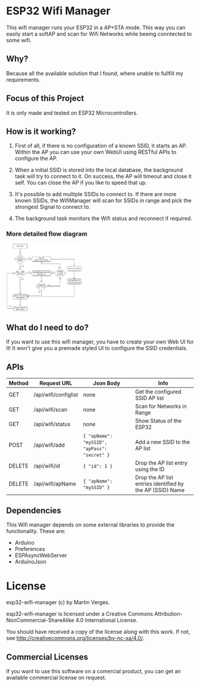 # ESP32 Wifi Manager 

This wifi manager runs your ESP32 in a AP+STA mode.
This way you can easily start a softAP and scan for Wifi Networks while beeing conntected to some wifi.

## Why?

Because all the available solution that I found, where unable to fullfill my requirements.

## Focus of this Project

It is only made and tested on ESP32 Microcontrollers.

## How is it working?

1) First of all, if there is no configuration of a known SSID, it starts an AP.
   Within the AP you can use your own WebUI using RESTful APIs to configure the AP.

2) When a initial SSID is stored into the local database, the background task will try to connect to it.
   On success, the AP will timeout and close it self.
   You can close the AP if you like to speed that up.

3) It's possible to add multiple SSIDs to connect to.
   If there are more known SSIDs, the WifiManager will scan for SSIDs in range and pick the strongest Signal to connect to.

4) The background task monitors the Wifi status and reconnect if required.

### More detailed flow diagram

<img src="documentation/flow-diagram.png?raw=true" alt="Flow diagram" width="40%">


## What do I need to do?

If you want to use this wifi manager, you have to create your own Web UI for it!
It won't give you a premade styled UI to configure the SSID credentials.

## APIs

| Method | Request URL          | Json Body                                    | Info                                                      |
| ------ | -------------------- | -------------------------------------------- | --------------------------------------------------------- |
| GET    | /api/wifi/configlist | none                                         | Get the configured SSID AP list                           |
| GET    | /api/wifi/scan       | none                                         | Scan for Networks in Range                                |
| GET    | /api/wifi/status     | none                                         | Show Status of the ESP32                                  |
| POST   | /api/wifi/add        | `{ "apName": "mySSID", "apPass": "secret" }` | Add a new SSID to the AP list                             |
| DELETE | /api/wifi/id         | `{ "id": 1 }`                                | Drop the AP list entry using the ID                       |
| DELETE | /api/wifi/apName     | `{ "apName": "mySSID" }`                     | Drop the AP list entries identified by the AP (SSID) Name |

## Dependencies

This Wifi manager depends on some external libraries to provide the functionality.
These are:

* Arduino 
* Preferences
* ESPAsyncWebServer
* ArduinoJson

# License

esp32-wifi-manager (c) by Martin Verges.

esp32-wifi-manager is licensed under a Creative Commons Attribution-NonCommercial-ShareAlike 4.0 International License.

You should have received a copy of the license along with this work.
If not, see <http://creativecommons.org/licenses/by-nc-sa/4.0/>.

## Commercial Licenses 

If you want to use this software on a comercial product, you can get an available commercial license on request.

